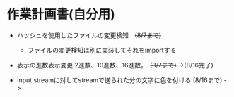 # 作業計画書(自分用)

- ハッシュを使用したファイルの変更検知　~~(8/7まで)~~
  - ファイルの変更検知は別に実装してそれをimportする

- 表示の進数表示変更 2進数、10進数、16進数。　~~(8/7まで)~~ ->(8/16完了)

- input streamに対してstreamで送られた分の文字に色を付ける (8/16まで) ->
